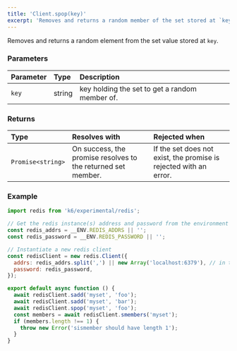 ```yaml
---
title: 'Client.spop(key)'
excerpt: 'Removes and returns a random member of the set stored at `key`.'
---
```


Removes and returns a random element from the set value stored at `key`.

### Parameters

| Parameter | Type   | Description                                    |
| :-------- | :----- | :--------------------------------------------- |
| `key`     | string | key holding the set to get a random member of. |


### Returns

| Type              | Resolves with                                                           | Rejected when                                                              |
| :---------------- | :------------------------------------------------------------------- | :-------------------------------------------------------------------- |
| `Promise<string>` | On success, the promise resolves to the returned set member. | If the set does not exist, the promise is rejected with an error. |

### Example

<CodeGroup labels={[]}>

```javascript
import redis from 'k6/experimental/redis';

// Get the redis instance(s) address and password from the environment
const redis_addrs = __ENV.REDIS_ADDRS || '';
const redis_password = __ENV.REDIS_PASSWORD || '';

// Instantiate a new redis client
const redisClient = new redis.Client({
  addrs: redis_addrs.split(',') || new Array('localhost:6379'), // in the form of 'host:port', separated by commas
  password: redis_password,
});

export default async function () {
  await redisClient.sadd('myset', 'foo');
  await redisClient.sadd('myset', 'bar');
  await redisClient.spop('myset', 'foo');
  const members = await redisClient.smembers('myset');
  if (members.length !== 1) {
    throw new Error('sismember should have length 1');
  }
}
```

</CodeGroup>